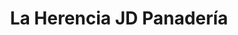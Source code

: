 ---
title: "La Herencia JD Panadería"
url: /cholula-puebla/la-herencia-jd-panaderia/
shop: panadería
---
